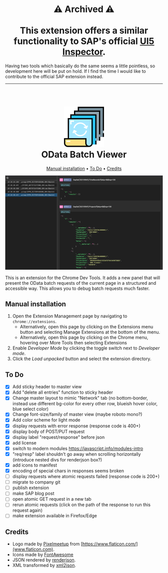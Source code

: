 <h1 align="center" style="font-color: red">
  ⚠ Archived ⚠ 
<br><br>
This extension offers a similar functionality to SAP's official <a href="https://chrome.google.com/webstore/detail/ui5-inspector/bebecogbafbighhaildooiibipcnbngo?hl=de">UI5 Inspector</a>.
</h1>

Having two tools which basically do the same seems a little pointless, so development here will be put on hold. If I find the time I would like to contribute to the official SAP extension instead.

<hr>

<h1 align="center">
  <br>
  <img src="icons/icon128.png" alt="OData Batch Viewer logo">
  <br>
  OData Batch Viewer
  <br>
</h1>


<p align="center">
  <a href="#manual-installation">Manual installation</a> •
  <a href="#to-do">To Do</a> •
  <a href="#credits">Credits</a>
</p>

<img src="img/preview.jpg" alt="Preview">

This is an extension for the Chrome Dev Tools. It adds a new panel that will present the OData batch requests of the current page in a structured and accessible way. This allows you to debug batch requests much faster.



## Manual installation

1. Open the Extension Management page by navigating to `chrome://extensions`.
    * Alternatively, open this page by clicking on the Extensions menu button and selecting Manage Extensions at the bottom of the menu.
    * Alternatively, open this page by clicking on the Chrome menu, hovering over More Tools then selecting Extensions
2. Enable *Developer Mode* by clicking the toggle switch next to *Developer mode*.
3. Click the *Load unpacked* button and select the extension directory.


## To Do

* [x] Add sticky header to master view
* [x] Add "delete all entries" function to sticky header
* [x] Change master layout to mimic "Network" tab (no bottom-border, instead use different bg-color for every other row, blueish hover color, blue select color)
* [x] Change font-size/family of master view (maybe roboto mono?)
* [x] Add color scheme for light mode
* [x] display requests with error response (response code is 400+)
* [x] display body of POST/PUT request
* [x] display label "request/response" before json
* [x] add license
* [x] switch to modern modules https://javascript.info/modules-intro
* [x] "req/resp" label shouldn't go away when scrolling horizontally (introduce nested divs for renderjson box?)
* [x] add icons to manifest
* [x] encoding of special chars in responses seems broken
* [ ] display requests where atomic requests failed (response code is 200+)
* [ ] migrate to company git
* [ ] publish extension
* [ ] make SAP blog post
* [ ] open atomic GET request in a new tab
* [ ] rerun atomic requests (click on the path of the response to run this request again)
* [ ] make extension available in Firefox/Edge

## Credits

* Logo made by [Pixelmeetup](https://www.flaticon.com/authors/pixelmeetup) from [https://www.flaticon.com/](www.flaticon.com).
* Icons made by [FontAwesome](https://fontawesome.com/)
* JSON rendered by [renderjson](https://github.com/caldwell/renderjson).
* XML transformed by [xml2json](https://github.com/enkidoo-ai/xml2json).
